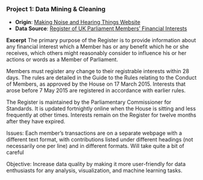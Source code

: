 ### Project 1: Data Mining & Cleaning

- **Origin**: [Making Noise and Hearing Things Website](https://makingnoiseandhearingthings.com/2018/04/19/datasets-for-data-cleaning-practice/)
- **Data Source**: [Register of UK Parliament Members’ Financial Interests](https://www.parliament.uk/mps-lords-and-offices/standards-and-financial-interests/parliamentary-commissioner-for-standards/registers-of-interests/register-of-members-financial-interests/)

**Excerpt**
The primary purpose of the Register is to provide information about any financial interest which a Member has or any benefit which he or she receives, which others might reasonably consider to influence his or her actions or words as a Member of Parliament.

Members must register any change to their registrable interests within 28 days. The rules are detailed in the Guide to the Rules relating to the Conduct of Members, as approved by the House on 17 March 2015. Interests that arose before 7 May 2015 are registered in accordance with earlier rules.

The Register is maintained by the Parliamentary Commissioner for Standards. It is updated fortnightly online when the House is sitting and less frequently at other times. Interests remain on the Register for twelve months after they have expired.

Issues: Each member’s transactions are on a separate webpage with a different text format, with contributions listed under different headings (not necessarily one per line) and in different formats. Will take quite a bit of careful

Objective: Increase data quality by making it more user-friendly for data enthusiasts for any analysis, visualization, and machine learning tasks.
